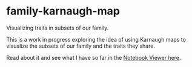 # family-karnaugh-map
Visualizing traits in subsets of our family.

This is a work in progress exploring the idea of using Karnaugh maps to visualize the subsets of our family and the traits they share. 

Read about it and see what I have so far in the <a href="https://nbviewer.org/github/aubreythompson/family-karnaugh-map/blob/master/Family%20karnaugh%20map.ipynb">Notebook Viewer here</a>.
